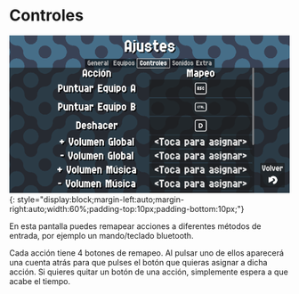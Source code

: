 # Controles

![Controls](../assets/controls.png "Controls"){: style="display:block;margin-left:auto;margin-right:auto;width:60%;padding-top:10px;padding-bottom:10px;"}

En esta pantalla puedes remapear acciones a diferentes métodos de entrada, por ejemplo un mando/teclado bluetooth.

Cada acción tiene 4 botones de remapeo. Al pulsar uno de ellos aparecerá una cuenta atrás para que pulses el botón que quieras asignar a dicha acción. Si quieres quitar un botón de una acción, simplemente espera a que acabe el tiempo.
